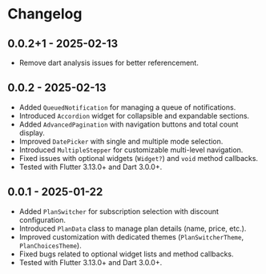 # Changelog

## 0.0.2+1 - 2025-02-13

- Remove dart analysis issues for better referencement.

## 0.0.2 - 2025-02-13

- Added `QueuedNotification` for managing a queue of notifications.
- Introduced `Accordion` widget for collapsible and expandable sections.
- Added `AdvancedPagination` with navigation buttons and total count display.
- Improved `DatePicker` with single and multiple mode selection.
- Introduced `MultipleStepper` for customizable multi-level navigation.
- Fixed issues with optional widgets (`Widget?`) and `void` method callbacks.
- Tested with Flutter 3.13.0+ and Dart 3.0.0+.

## 0.0.1 - 2025-01-22

- Added `PlanSwitcher` for subscription selection with discount configuration.
- Introduced `PlanData` class to manage plan details (name, price, etc.).
- Improved customization with dedicated themes (`PlanSwitcherTheme`, `PlanChoicesTheme`).
- Fixed bugs related to optional widget lists and method callbacks.
- Tested with Flutter 3.13.0+ and Dart 3.0.0+.

